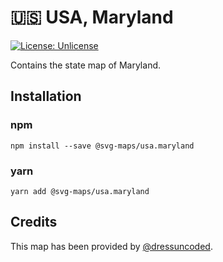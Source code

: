 # 🇺🇸 USA, Maryland

[![License: Unlicense](https://img.shields.io/badge/license-Unlicense-blue.svg)](http://unlicense.org/)

Contains the state map of Maryland.

## Installation

### npm

`npm install --save @svg-maps/usa.maryland`

### yarn

`yarn add @svg-maps/usa.maryland`

## Credits

This map has been provided by [@dressuncoded](https://github.com/dressuncoded).
